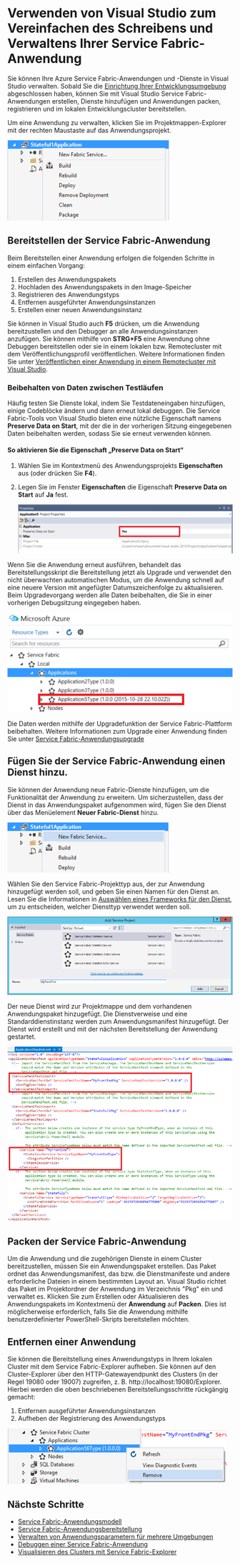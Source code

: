 <properties
   pageTitle="Verwalten Ihrer Anwendungen in Visual Studio | Microsoft Azure"
   description="Verwenden Sie Visual Studio zum Erstellen, Entwickeln, Packen, Bereitstellen und Debuggen Ihrer Service Fabric-Anwendungen und -Dienste."
   services="service-fabric"
   documentationCenter=".net"
   authors="jessebenson"
   manager="timlt"
   editor=""/>

<tags
   ms.service="service-fabric"
   ms.devlang="dotnet"
   ms.topic="article"
   ms.tgt_pltfrm="na"
   ms.workload="na"
   ms.date="02/02/2016"
   ms.author="jesseb"/>

# Verwenden von Visual Studio zum Vereinfachen des Schreibens und Verwaltens Ihrer Service Fabric-Anwendung

Sie können Ihre Azure Service Fabric-Anwendungen und -Dienste in Visual Studio verwalten. Sobald Sie die [Einrichtung Ihrer Entwicklungsumgebung](service-fabric-get-started.md) abgeschlossen haben, können Sie mit Visual Studio Service Fabric-Anwendungen erstellen, Dienste hinzufügen und Anwendungen packen, registrieren und im lokalen Entwicklungscluster bereitstellen.

Um eine Anwendung zu verwalten, klicken Sie im Projektmappen-Explorer mit der rechten Maustaste auf das Anwendungsprojekt.

![Service Fabric-Anwendung mit Rechtsklick auf das Anwendungsprojekt verwalten][manageservicefabric]

## Bereitstellen der Service Fabric-Anwendung

Beim Bereitstellen einer Anwendung erfolgen die folgenden Schritte in einem einfachen Vorgang:

1. Erstellen des Anwendungspakets
2. Hochladen des Anwendungspakets in den Image-Speicher
3. Registrieren des Anwendungstyps
4. Entfernen ausgeführter Anwendungsinstanzen
5. Erstellen einer neuen Anwendungsinstanz

Sie können in Visual Studio auch **F5** drücken, um die Anwendung bereitzustellen und den Debugger an alle Anwendungsinstanzen anzufügen. Sie können mithilfe von **STRG+F5** eine Anwendung ohne Debuggen bereitstellen oder sie in einem lokalen bzw. Remotecluster mit dem Veröffentlichungsprofil veröffentlichen. Weitere Informationen finden Sie unter [Veröffentlichen einer Anwendung in einem Remotecluster mit Visual Studio](service-fabric-publish-app-remote-cluster.md).

### Beibehalten von Daten zwischen Testläufen

Häufig testen Sie Dienste lokal, indem Sie Testdateneingaben hinzufügen, einige Codeblöcke ändern und dann erneut lokal debuggen. Die Service Fabric-Tools von Visual Studio bieten eine nützliche Eigenschaft namens **Preserve Data on Start**, mit der die in der vorherigen Sitzung eingegebenen Daten beibehalten werden, sodass Sie sie erneut verwenden können.

#### So aktivieren Sie die Eigenschaft „Preserve Data on Start“

1. Wählen Sie im Kontextmenü des Anwendungsprojekts **Eigenschaften** aus (oder drücken Sie **F4**).
1. Legen Sie im Fenster **Eigenschaften** die Eigenschaft **Preserve Data on Start** auf **Ja** fest.

	![Festlegen der Eigenschaft „Preserve Data on Start“][preservedata]

Wenn Sie die Anwendung erneut ausführen, behandelt das Bereitstellungsskript die Bereitstellung jetzt als Upgrade und verwendet den nicht überwachten automatischen Modus, um die Anwendung schnell auf eine neuere Version mit angefügter Datumszeichenfolge zu aktualisieren. Beim Upgradevorgang werden alle Daten beibehalten, die Sie in einer vorherigen Debugsitzung eingegeben haben.

![Beispiel der neuen Anwendungsversion mit angefügtem Datum][preservedate]

Die Daten werden mithilfe der Upgradefunktion der Service Fabric-Plattform beibehalten. Weitere Informationen zum Upgrade einer Anwendung finden Sie unter [Service Fabric-Anwendungsupgrade](service-fabric-application-upgrade.md)

## Fügen Sie der Service Fabric-Anwendung einen Dienst hinzu.

Sie können der Anwendung neue Fabric-Dienste hinzufügen, um die Funktionalität der Anwendung zu erweitern. Um sicherzustellen, dass der Dienst in das Anwendungspaket aufgenommen wird, fügen Sie den Dienst über das Menüelement **Neuer Fabric-Dienst** hinzu.

![Neuen Fabric-Dienst zur Anwendung hinzufügen][newservice]

Wählen Sie den Service Fabric-Projekttyp aus, der zur Anwendung hinzugefügt werden soll, und geben Sie einen Namen für den Dienst an. Lesen Sie die Informationen in [Auswählen eines Frameworks für den Dienst](service-fabric-choose-framework.md), um zu entscheiden, welcher Diensttyp verwendet werden soll.

![Projekttyp des Fabric-Diensts auswählen, das zur Anwendung hinzugefügt werden soll][addserviceproject]

Der neue Dienst wird zur Projektmappe und dem vorhandenen Anwendungspaket hinzugefügt. Die Dienstverweise und eine Standarddienstinstanz werden zum Anwendungsmanifest hinzugefügt. Der Dienst wird erstellt und mit der nächsten Bereitstellung der Anwendung gestartet.

![Der neue Dienst wird zum Anwendungsmanifest hinzugefügt][newserviceapplicationmanifest]

## Packen der Service Fabric-Anwendung

Um die Anwendung und die zugehörigen Dienste in einem Cluster bereitzustellen, müssen Sie ein Anwendungspaket erstellen. Das Paket ordnet das Anwendungsmanifest, das bzw. die Dienstmanifeste und andere erforderliche Dateien in einem bestimmten Layout an. Visual Studio richtet das Paket im Projektordner der Anwendung im Verzeichnis "Pkg" ein und verwaltet es. Klicken Sie zum Erstellen oder Aktualisieren des Anwendungspakets im Kontextmenü der **Anwendung** auf **Packen**. Dies ist möglicherweise erforderlich, falls Sie die Anwendung mithilfe benutzerdefinierter PowerShell-Skripts bereitstellen möchten.

## Entfernen einer Anwendung

Sie können die Bereitstellung eines Anwendungstyps in Ihrem lokalen Cluster mit dem Service Fabric-Explorer aufheben. Sie können auf den Cluster-Explorer über den HTTP-Gatewayendpunkt des Clusters (in der Regel 19080 oder 19007) zugreifen, z. B. http://localhost:19080/Explorer. Hierbei werden die oben beschriebenen Bereitstellungsschritte rückgängig gemacht:

1. Entfernen ausgeführter Anwendungsinstanzen
2. Aufheben der Registrierung des Anwendungstyps

![Entfernen einer Anwendung](./media/service-fabric-manage-application-in-visual-studio/removeapplication.png)

<!--Every topic should have next steps and links to the next logical set of content to keep the customer engaged-->
## Nächste Schritte

- [Service Fabric-Anwendungsmodell](service-fabric-application-model.md)
- [Service Fabric-Anwendungsbereitstellung](service-fabric-deploy-remove-applications.md)
- [Verwalten von Anwendungsparametern für mehrere Umgebungen](service-fabric-manage-multiple-environment-app-configuration.md)
- [Debuggen einer Service Fabric-Anwendung](service-fabric-debugging-your-application.md)
- [Visualisieren des Clusters mit Service Fabric-Explorer](service-fabric-visualizing-your-cluster.md)

<!--Image references-->
[addserviceproject]: ./media/service-fabric-manage-application-in-visual-studio/addserviceproject.png
[manageservicefabric]: ./media/service-fabric-manage-application-in-visual-studio/manageservicefabric.png
[newservice]: ./media/service-fabric-manage-application-in-visual-studio/newservice.png
[newserviceapplicationmanifest]: ./media/service-fabric-manage-application-in-visual-studio/newserviceapplicationmanifest.png
[preservedata]: ./media/service-fabric-manage-application-in-visual-studio/preservedata.png
[preservedate]: ./media/service-fabric-manage-application-in-visual-studio/preservedate.png

<!---HONumber=AcomDC_0204_2016-->
